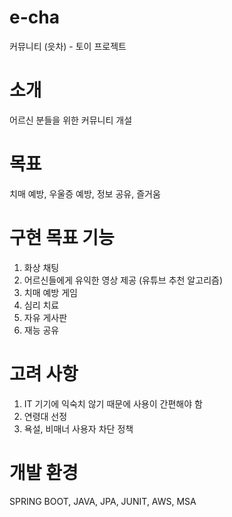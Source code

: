 # e-cha
커뮤니티 (읏차) - 토이 프로젝트

# 소개 
어르신 분들을 위한 커뮤니티 개설 

# 목표
치매 예방, 우울증 예방, 정보 공유, 즐거움

# 구현 목표 기능 
1. 화상 채팅
2. 어르신들에게 유익한 영상 제공 (유튜브 추천 알고리즘) 
3. 치매 예방 게임
4. 심리 치료
5. 자유 게사판 
6. 재능 공유 

# 고려 사항
1. IT 기기에 익숙치 않기 때문에 사용이 간편해야 함
2. 연령대 선정
3. 욕설, 비매너 사용자 차단 정책 

# 개발 환경  
SPRING BOOT, JAVA, JPA, JUNIT, AWS, MSA 





